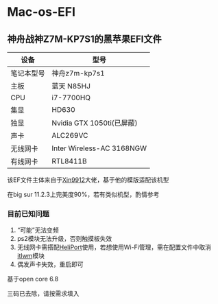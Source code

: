# Mac-os-EFI

## 神舟战神Z7M-KP7S1的黑苹果EFI文件

| 设备       | 型号                      |
| ---------- | ------------------------- |
| 笔记本型号 | 神舟z7m-kp7s1             |
| 主板       | 蓝天 N85HJ                |
| CPU        | i7-7700HQ                 |
| 集显       | HD630                     |
| 独显       | Nvidia GTX 1050ti(已屏蔽) |
| 声卡       | ALC269VC                  |
| 无线网卡   | Inter Wireless-AC 3168NGW |
| 有线网卡   | RTL8411B                  |

该EF文件主体来自于[Xin9912](https://github.com/Xin9912/Hackintosh)大佬，基于他的模版适配该机型

在big sur 11.2.3上完美度90%，若有类似机型，酌情参考

### 目前已知问题

1. “可能”无法变频
2. ps2模块无法升级，否则触摸板失效
3. 无线网卡需搭配[HeliPort](https://github.com/OpenIntelWireless/HeliPort)使用，若想使用Wi-Fi管理，需在配置文件中取消[itlwm](https://github.com/zxystd/itlwm)模块
4. 偶发声卡失效，重启即可



基于open core 6.8

三码已去除，请按需求填入

